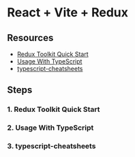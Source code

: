 # React + Vite + Redux

## Resources

- [Redux Toolkit Quick Start](https://redux.js.org/tutorials/quick-start)
- [Usage With TypeScript](https://redux-toolkit.js.org/usage/usage-with-typescript)
- [typescript-cheatsheets](https://github.com/typescript-cheatsheets/react)

## Steps

### 1. Redux Toolkit Quick Start

### 2. Usage With TypeScript

### 3. typescript-cheatsheets